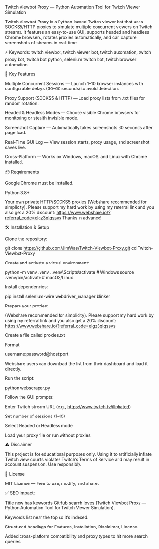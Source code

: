 Twitch Viewbot Proxy — Python Automation Tool for Twitch Viewer Simulation

Twitch Viewbot Proxy is a Python-based Twitch viewer bot that uses SOCKS5/HTTP proxies to simulate multiple concurrent viewers on Twitch streams.
It features an easy-to-use GUI, supports headed and headless Chrome browsers, rotates proxies automatically, and can capture screenshots of streams in real-time.

⚡ Keywords: twitch viewbot, twitch viewer bot, twitch automation, twitch proxy bot, twitch bot python, selenium twitch bot, twitch browser automation.

🚀 Key Features

Multiple Concurrent Sessions — Launch 1–10 browser instances with configurable delays (30–60 seconds) to avoid detection.

Proxy Support (SOCKS5 & HTTP) — Load proxy lists from .txt files for random rotation.

Headed & Headless Modes — Choose visible Chrome browsers for monitoring or stealth invisible mode.

Screenshot Capture — Automatically takes screenshots 60 seconds after page load.

Real-Time GUI Log — View session starts, proxy usage, and screenshot saves live.

Cross-Platform — Works on Windows, macOS, and Linux with Chrome installed.

📦 Requirements

Google Chrome must be installed.

Python 3.8+

Your own private HTTP/SOCKS5 proxies (Webshare recommended for simplicity).
Please support my hard work by using my referral link and you also get a 20% discount: https://www.webshare.io/?referral_code=elgz3qlqssvs
Thanks in advance! 



🛠 Installation & Setup

Clone the repository:

git clone https://github.com/JimWas/Twitch-Viewbot-Proxy.git
cd Twitch-Viewbot-Proxy


Create and activate a virtual environment:

python -m venv .venv
.\.venv\Scripts\activate   # Windows
source .venv/bin/activate # macOS/Linux


Install dependencies:

pip install selenium-wire webdriver_manager blinker


Prepare your proxies:

(Webshare recommended for simplicity).
Please support my hard work by using my referral link and you also get a 20% discount: https://www.webshare.io/?referral_code=elgz3qlqssvs

Create a file called proxies.txt

Format:

username:password@host:port


Webshare users can download the list from their dashboard and load it directly.

Run the script:

python webscraper.py


Follow the GUI prompts:

Enter Twitch stream URL (e.g., https://www.twitch.tv/illphated)

Set number of sessions (1–10)

Select Headed or Headless mode

Load your proxy file or run without proxies

⚠ Disclaimer

This project is for educational purposes only.
Using it to artificially inflate Twitch view counts violates Twitch’s Terms of Service and may result in account suspension.
Use responsibly.

📜 License

MIT License — Free to use, modify, and share.

✅ SEO Impact:

Title now has keywords GitHub search loves (Twitch Viewbot Proxy — Python Automation Tool for Twitch Viewer Simulation).

Keywords list near the top so it’s indexed.

Structured headings for Features, Installation, Disclaimer, License.

Added cross-platform compatibility and proxy types to hit more search queries.
